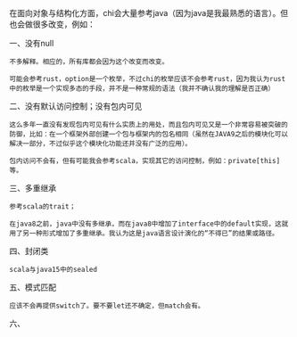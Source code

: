 在面向对象与结构化方面，chi会大量参考java（因为java是我最熟悉的语言）。但也会做很多改变，例如：

一、没有null

    不多解释。相应的，所有库都会因为这个改变而改变。

    可能会参考rust，option是一个枚举，不过chi的枚举应该不会参考rust，因为我认为rust中的枚举是一个实现多态的手段，并不是一种常规的语法（我并不确认我的理解是否正确）

二、没有默认访问控制；没有包内可见

    这么多年一直没有发现包内可见有什么实质上的用处，而且包内可见又是一个非常容易被突破的防御，比如：在一个框架外部创建一个包与框架内的包名相同（虽然在JAVA9之后的模块化可以解决一部分，不过似乎这个模块化功能还并没有广泛的应用）。

    包内访问不会有，但有可能我会参考scala，实现其它的访问控制，例如：private[this]等。

三、多重继承

    参考scala的trait；

    在java8之前，java中没有多继承，而在java8中增加了interface中的default实现，这就用了另一种形式增加了多重继承。我认为这是java语言设计演化的“不得已”的结果或路径。

四、封闭类

    scala与java15中的sealed

五、模式匹配

    应该不会再提供switch了。要不要let还不确定，但match会有。

六、